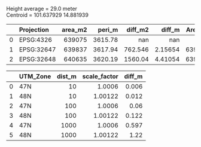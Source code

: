 Height average = 29.0 meter  
Centroid = 101.637929  14.881939  

|    | Projection   |   area_m2 |   peri_m |   diff_m2 |    diff_m |   ArealSF |   PoninSF |
|---:|:-------------|----------:|---------:|----------:|----------:|----------:|----------:|
|  0 | EPSG:4326    |    639075 |  3615.78 |   nan     | nan       |       nan |    nan    |
|  1 | EPSG:32647   |    639837 |  3617.94 |   762.546 |   2.15654 |    639075 |   3615.78 |
|  2 | EPSG:32648   |    640635 |  3620.19 |  1560.04  |   4.41054 |    639075 |   3615.79 |


|    | UTM_Zone   |   dist_m |   scale_factor |   diff_m |
|---:|:-----------|---------:|---------------:|---------:|
|  0 | 47N        |       10 |        1.0006  |    0.006 |
|  1 | 48N        |       10 |        1.00122 |    0.012 |
|  2 | 47N        |      100 |        1.0006  |    0.06  |
|  3 | 48N        |      100 |        1.00122 |    0.122 |
|  4 | 47N        |     1000 |        1.0006  |    0.597 |
|  5 | 48N        |     1000 |        1.00122 |    1.22  |
